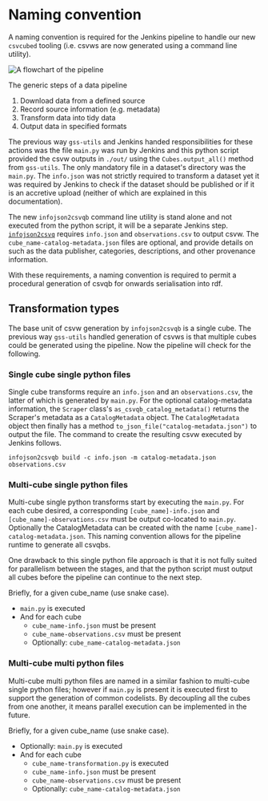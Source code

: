 # Naming convention
A naming convention is required for the Jenkins pipeline to handle our new `csvcubed` tooling (i.e. csvws are now generated using a command line utility).

![A flowchart of the pipeline](.images/csvcubed_pipeline.jpg "csvcubed pipeline")

The generic steps of a data pipeline
1. Download data from a defined source
2. Record source information (e.g. metadata)
3. Transform data into tidy data
4. Output data in specified formats

The previous way `gss-utils` and Jenkins handed responsibilities for these actions was the file `main.py` was run by Jenkins and this python script provided the csvw outputs in `./out/` using the `Cubes.output_all()` method from `gss-utils`. The only mandatory file in a dataset's directory was the `main.py`. The `info.json` was not strictly required to transform a dataset yet it was required by Jenkins to check if the dataset should be published or if it is an accretive upload (neither of which are explained in this documentation).

The new `infojson2csvqb` command line utility is stand alone and not executed from the python script, it will be a separate Jenkins step. [`infojson2csvq`](https://github.com/GSS-Cogs/gss-utils/blob/csvcubed-integration/gssutils/csvqbintegration/infojson2csvqb/README.md) requires `info.json` and `observations.csv` to output csvw. The `cube_name-catalog-metadata.json` files are optional, and provide details on such as the data publisher, categories, descriptions, and other provenance information.

With these requirements, a naming convention is required to permit a procedural generation of csvqb for onwards serialisation into rdf.

## Transformation types
The base unit of csvw generation by `infojson2csvqb` is a single cube. The previous way `gss-utils` handled generation of csvws is that multiple cubes could be generated using the pipeline. Now the pipeline will check for the following.

### Single cube single python files
Single cube transforms require an `info.json` and an `observations.csv`, the latter of which is generated by `main.py`. For the optional catalog-metadata information, the `Scraper` class's `as_csvqb_catalog_metadata()` returns the Scraper's metadata as a `CatalogMetadata` object. The `CatalogMetadata` object then finally has a method `to_json_file("catalog-metadata.json")` to output the file. The command to create the resulting csvw executed by Jenkins follows.

```
infojson2csvqb build -c info.json -m catalog-metadata.json observations.csv
```

### Multi-cube single python files
Multi-cube single python transforms start by executing the `main.py`. For each cube desired, a corresponding `[cube_name]-info.json` and `[cube_name]-observations.csv` must be output co-located to `main.py`. Optionally the CatalogMetadata can be created with the name `[cube_name]-catalog-metadata.json`. This naming convention allows for the pipeline runtime to generate all csvqbs.

One drawback to this single python file approach is that it is not fully suited for parallelism between the stages, and that the python script must output all cubes before the pipeline can continue to the next step.

Briefly, for a given cube_name (use snake case).
* `main.py` is executed
* And for each cube
  * `cube_name-info.json` must be present
  * `cube_name-observations.csv` must be present
  * Optionally: `cube_name-catalog-metadata.json`

### Multi-cube multi python files
Multi-cube multi python files are named in a similar fashion to multi-cube single python files; however if `main.py` is present it is executed first to support the generation of common codelists. By decoupling all the cubes from one another, it means parallel execution can be implemented in the future.

Briefly, for a given cube_name (use snake case).
* Optionally: `main.py` is executed
* And for each cube
  * `cube_name-transformation.py` is executed
  * `cube_name-info.json` must be present
  * `cube_name-observations.csv` must be present
  * Optionally: `cube_name-catalog-metadata.json`